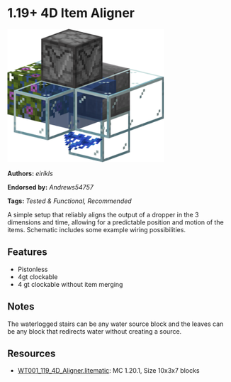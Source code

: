 # 1.19+ 4D Item Aligner
<img alt="119_4D_Aligner.png" src="images/119_4D_Aligner.png?raw=1" height="300px">

**Authors:** *eirikls*

**Endorsed by:** *Andrews54757*

**Tags:** *Tested & Functional, Recommended*

A simple setup that reliably aligns the output of a dropper in the 3 dimensions and time, allowing for a predictable position and motion of the items. Schematic includes some example wiring possibilities.

## Features
- Pistonless
- 4gt clockable
- 4 gt clockable without item merging

## Notes
The waterlogged stairs can be any water source block and the leaves can be any block that redirects water without creating a source.

## Resources
- [WT001_119_4D_Aligner.litematic](attachments/WT001_119_4D_Aligner.litematic): MC 1.20.1, Size 10x3x7 blocks
